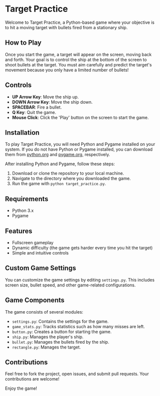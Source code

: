 # Target Practice

Welcome to Target Practice, a Python-based game where your objective is to hit a moving target with bullets fired from a stationary ship.

## How to Play

Once you start the game, a target will appear on the screen, moving back and forth. Your goal is to control the ship at the bottom of the screen to shoot bullets at the target. You must aim carefully and predict the target's movement because you only have a limited number of bullets!

## Controls

- **UP Arrow Key**: Move the ship up.
- **DOWN Arrow Key**: Move the ship down.
- **SPACEBAR**: Fire a bullet.
- **Q Key**: Quit the game.
- **Mouse Click**: Click the 'Play' button on the screen to start the game.

## Installation

To play Target Practice, you will need Python and Pygame installed on your system. If you do not have Python or Pygame installed, you can download them from [python.org](https://www.python.org/) and [pygame.org](https://www.pygame.org/), respectively.

After installing Python and Pygame, follow these steps:

1. Download or clone the repository to your local machine.
2. Navigate to the directory where you downloaded the game.
3. Run the game with `python target_practice.py`.

## Requirements

- Python 3.x
- Pygame

## Features

- Fullscreen gameplay
- Dynamic difficulty (the game gets harder every time you hit the target)
- Simple and intuitive controls

## Custom Game Settings

You can customize the game settings by editing `settings.py`. This includes screen size, bullet speed, and other game-related configurations.

## Game Components

The game consists of several modules:

- `settings.py`: Contains the settings for the game.
- `game_stats.py`: Tracks statistics such as how many misses are left.
- `button.py`: Creates a button for starting the game.
- `ship.py`: Manages the player's ship.
- `bullet.py`: Manages the bullets fired by the ship.
- `rectangle.py`: Manages the target.

## Contributions

Feel free to fork the project, open issues, and submit pull requests. Your contributions are welcome!

Enjoy the game!
